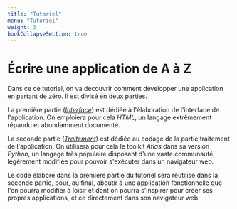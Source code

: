 ```yaml
---
title: "Tutoriel"
menu: "Tutoriel"
weight: 3
bookCollapseSection: true
---
```


# Écrire une application de A à Z

Dans ce ce tutoriel, on va découvrir comment développer une application en partant de zéro. Il est divisé en deux parties.

La première partie ([*Interface*](./frontend)) est dédiée à l'élaboration de l'interface de l'application. On emploiera pour cela *HTML*, un langage extrêmement répandu et abondamment documenté.

La seconde partie ([*Traitement*](./backend)) est dédiée au codage de la partie traitement de l'application. On utilisera pour cela le toolkit *Atlas* dans sa version *Python*, un langage très populaire disposant d'une vaste communauté, légèrement modifiée pour pouvoir s'exécuter dans un navigateur web.

Le code élaboré dans la première partie du tutoriel sera réutilisé dans la seconde partie, pour, au final, aboutir à une application fonctionnelle que l'on pourra modifier à loisir et dont on pourra s'inspirer pour créer ses propres applications, et ce directement dans son navigateur web.

<!-- Helpers -->


<link rel="stylesheet" type="text/css" href="/tutorial.css"/>
<script src="/tutorial.js"></script>
